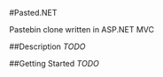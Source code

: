 #Pasted.NET

Pastebin clone written in ASP.NET MVC

##Description
*TODO*

##Getting Started
*TODO*

